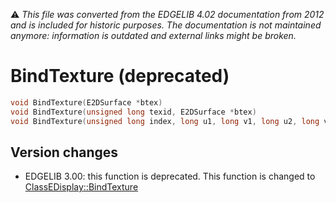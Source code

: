 :warning: _This file was converted from the EDGELIB 4.02 documentation from 2012 and is included for historic purposes. The documentation is not maintained anymore: information is outdated and external links might be broken._

# BindTexture (deprecated)


```c++
void BindTexture(E2DSurface *btex) 
void BindTexture(unsigned long texid, E2DSurface *btex) 
void BindTexture(unsigned long index, long u1, long v1, long u2, long v2, long u3, long v3, E2DSurface *btex)
```

## Version changes
- EDGELIB 3.00: this function is deprecated. This function is changed to [ClassEDisplay::BindTexture](classedisplay_bindtexture.md)


